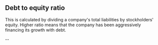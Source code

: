## Debt to equity ratio

This is calculated by dividing a company's total liabilities by stockholders' equity. Higher ratio means that the company has been aggressively financing its growth with debt.

--
